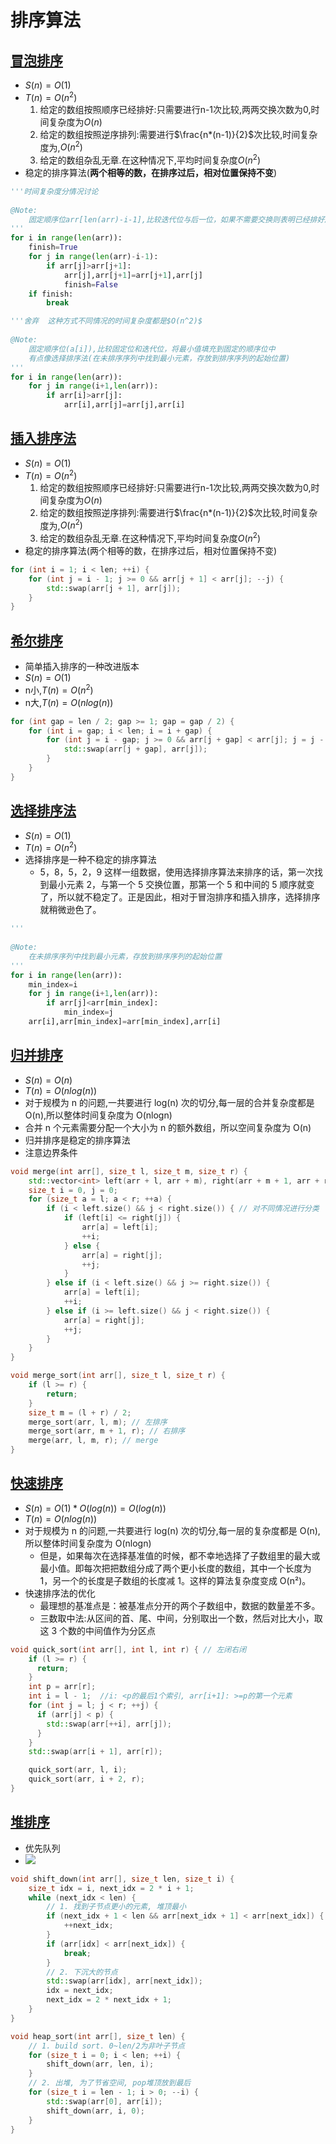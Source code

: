 # 排序算法
## [冒泡排序](bubble_sort.py)
- $S(n)=O(1)$
- $T(n)=O(n^2)$
  1. 给定的数组按照顺序已经排好:只需要进行n-1次比较,两两交换次数为0,时间复杂度为$O(n)$
  2. 给定的数组按照逆序排列:需要进行$\frac{n*(n-1)}{2}$次比较,时间复杂度为,$O(n^2)$
  3. 给定的数组杂乱无章.在这种情况下,平均时间复杂度$O(n^2)$
- 稳定的排序算法(**两个相等的数，在排序过后，相对位置保持不变**)
```python
'''时间复杂度分情况讨论
        
@Note:
    固定顺序位arr[len(arr)-i-1],比较迭代位与后一位，如果不需要交换则表明已经排好序，将最大值填充到固定的顺序位中
'''
for i in range(len(arr)):
    finish=True
    for j in range(len(arr)-i-1):
        if arr[j]>arr[j+1]:
            arr[j],arr[j+1]=arr[j+1],arr[j]
            finish=False
    if finish:
        break
```

``` python
'''舍弃  这种方式不同情况的时间复杂度都是$O(n^2)$
        
@Note:
    固定顺序位(a[i]),比较固定位和迭代位，将最小值填充到固定的顺序位中
    有点像选择排序法(在未排序序列中找到最小元素，存放到排序序列的起始位置)
'''
for i in range(len(arr)):
    for j in range(i+1,len(arr)):
        if arr[i]>arr[j]:
            arr[i],arr[j]=arr[j],arr[i]
```

## [插入排序法](insert_sort.cpp)
- $S(n)=O(1)$
- $T(n)=O(n^2)$
  1. 给定的数组按照顺序已经排好:只需要进行n-1次比较,两两交换次数为0,时间复杂度为$O(n)$
  2. 给定的数组按照逆序排列:需要进行$\frac{n*(n-1)}{2}$次比较,时间复杂度为,$O(n^2)$
  3. 给定的数组杂乱无章.在这种情况下,平均时间复杂度$O(n^2)$
- 稳定的排序算法(两个相等的数，在排序过后，相对位置保持不变)
```c++
for (int i = 1; i < len; ++i) {
    for (int j = i - 1; j >= 0 && arr[j + 1] < arr[j]; --j) {
        std::swap(arr[j + 1], arr[j]);
    }
}
```

## [希尔排序](shell_sort.cpp)
- 简单插入排序的一种改进版本
- $S(n)=O(1)$
- n小,$T(n)=O(n^2)$
- n大,$T(n)=O(nlog(n))$

```c++
for (int gap = len / 2; gap >= 1; gap = gap / 2) {
    for (int i = gap; i < len; i = i + gap) {
        for (int j = i - gap; j >= 0 && arr[j + gap] < arr[j]; j = j - gap) {
            std::swap(arr[j + gap], arr[j]);
        }
    }
}
```

## [选择排序法](select_sort.py)
- $S(n)=O(1)$
- $T(n)=O(n^2)$
- 选择排序是一种不稳定的排序算法
  -  5，8，5，2，9 这样一组数据，使用选择排序算法来排序的话，第一次找到最小元素 2，与第一个 5 交换位置，那第一个 5 和中间的 5 顺序就变了，所以就不稳定了。正是因此，相对于冒泡排序和插入排序，选择排序就稍微逊色了。

```python
'''
        
@Note:
    在未排序序列中找到最小元素，存放到排序序列的起始位置
'''
for i in range(len(arr)):
    min_index=i
    for j in range(i+1,len(arr)):
        if arr[j]<arr[min_index]:
            min_index=j
    arr[i],arr[min_index]=arr[min_index],arr[i]
```

## [归并排序](merge_sort.cpp)
- $S(n)=O(n)$
- $T(n)=O(nlog(n))$
- 对于规模为 n 的问题,一共要进行 log(n) 次的切分,每一层的合并复杂度都是 O(n),所以整体时间复杂度为 O(nlogn)
- 合并 n 个元素需要分配一个大小为 n 的额外数组，所以空间复杂度为 O(n)
- 归并排序是稳定的排序算法
- 注意边界条件
```c++
void merge(int arr[], size_t l, size_t m, size_t r) {
    std::vector<int> left(arr + l, arr + m), right(arr + m + 1, arr + r);
    size_t i = 0, j = 0;
    for (size_t a = l; a < r; ++a) {
        if (i < left.size() && j < right.size()) { // 对不同情况进行分类
            if (left[i] <= right[j]) {
                arr[a] = left[i];
                ++i;
            } else {
                arr[a] = right[j];
                ++j;
            }
        } else if (i < left.size() && j >= right.size()) {
            arr[a] = left[i];
            ++i;
        } else if (i >= left.size() && j < right.size()) {
            arr[a] = right[j];
            ++j;
        }
    }
}

void merge_sort(int arr[], size_t l, size_t r) {
    if (l >= r) {
        return;
    }
    size_t m = (l + r) / 2;
    merge_sort(arr, l, m); // 左排序
    merge_sort(arr, m + 1, r); // 右排序
    merge(arr, l, m, r); // merge
}
```

## [快速排序](quick_sort.cpp)
- $S(n)=O(1)*O(log(n))=O(log(n))$
- $T(n)=O(nlog(n))$
- 对于规模为 n 的问题,一共要进行 log(n) 次的切分,每一层的复杂度都是 O(n),所以整体时间复杂度为 O(nlogn)
  - 但是，如果每次在选择基准值的时候，都不幸地选择了子数组里的最大或最小值。即每次把把数组分成了两个更小长度的数组，其中一个长度为 1，另一个的长度是子数组的长度减 1。这样的算法复杂度变成 O(n²)。
- 快速排序法的优化
  - 最理想的基准点是：被基准点分开的两个子数组中，数据的数量差不多。
  - 三数取中法:从区间的首、尾、中间，分别取出一个数，然后对比大小，取这 3 个数的中间值作为分区点
```c++
void quick_sort(int arr[], int l, int r) { // 左闭右闭
    if (l >= r) {
      return;
    }
    int p = arr[r];
    int i = l - 1;  //i: <p的最后1个索引, arr[i+1]: >=p的第一个元素
    for (int j = l; j < r; ++j) {
      if (arr[j] < p) {
        std::swap(arr[++i], arr[j]);
      }
    }
    std::swap(arr[i + 1], arr[r]);

    quick_sort(arr, l, i);
    quick_sort(arr, i + 2, r);
}
```

## [堆排序](heap_sort.cpp)
- 优先队列
- ![](imgs/堆.png)
```c++
void shift_down(int arr[], size_t len, size_t i) {
    size_t idx = i, next_idx = 2 * i + 1;
    while (next_idx < len) {
        // 1. 找到子节点更小的元素, 堆顶最小
        if (next_idx + 1 < len && arr[next_idx + 1] < arr[next_idx]) {
            ++next_idx;
        }
        if (arr[idx] < arr[next_idx]) {
            break;
        }
        // 2. 下沉大的节点
        std::swap(arr[idx], arr[next_idx]);
        idx = next_idx;
        next_idx = 2 * next_idx + 1;
    }
}

void heap_sort(int arr[], size_t len) {
    // 1. build sort. 0~len/2为非叶子节点
    for (size_t i = 0; i < len; ++i) {
        shift_down(arr, len, i);
    }
    // 2. 出堆, 为了节省空间, pop堆顶放到最后
    for (size_t i = len - 1; i > 0; --i) {
        std::swap(arr[0], arr[i]);
        shift_down(arr, i, 0);
    }
}
```